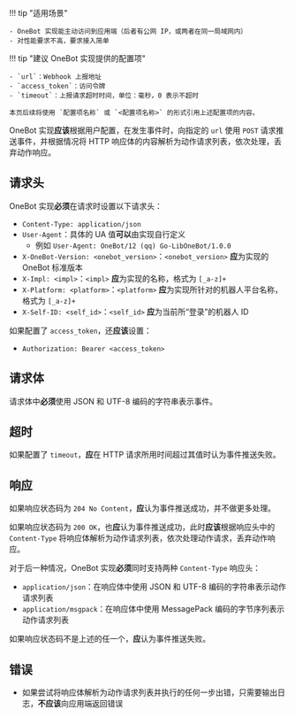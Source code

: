 !!! tip "适用场景"

    - OneBot 实现能主动访问到应用端（后者有公网 IP，或两者在同一局域网内）
    - 对性能要求不高，要求接入简单

!!! tip "建议 OneBot 实现提供的配置项"

    - `url`：Webhook 上报地址
    - `access_token`：访问令牌
    - `timeout`：上报请求超时时间，单位：毫秒，0 表示不超时

    本页后续将使用 `配置项名称` 或 `<配置项名称>` 的形式引用上述配置项的内容。

OneBot 实现**应该**根据用户配置，在发生事件时，向指定的 `url` 使用 `POST` 请求推送事件，并根据情况将 HTTP 响应体的内容解析为动作请求列表，依次处理，丢弃动作响应。

## 请求头

OneBot 实现**必须**在请求时设置以下请求头：

- `Content-Type: application/json`
- `User-Agent`：具体的 UA 值**可以**由实现自行定义
    - 例如 `User-Agent: OneBot/12 (qq) Go-LibOneBot/1.0.0`
- `X-OneBot-Version: <onebot_version>`：`<onebot_version>` **应**为实现的 OneBot 标准版本
- `X-Impl: <impl>`：`<impl>` **应**为实现的名称，格式为 `[_a-z]+`
- `X-Platform: <platform>`：`<platform>` **应**为实现所针对的机器人平台名称，格式为 `[_a-z]+`
- `X-Self-ID: <self_id>`：`<self_id>` **应**为当前所“登录”的机器人 ID

如果配置了 `access_token`，还**应该**设置：

- `Authorization: Bearer <access_token>`

## 请求体

请求体中**必须**使用 JSON 和 UTF-8 编码的字符串表示事件。

## 超时

如果配置了 `timeout`，**应**在 HTTP 请求所用时间超过其值时认为事件推送失败。

## 响应

如果响应状态码为 `204 No Content`，**应**认为事件推送成功，并不做更多处理。

如果响应状态码为 `200 OK`，也**应**认为事件推送成功，此时**应该**根据响应头中的 `Content-Type` 将响应体解析为动作请求列表，依次处理动作请求，丢弃动作响应。

对于后一种情况，OneBot 实现**必须**同时支持两种 `Content-Type` 响应头：

- `application/json`：在响应体中使用 JSON 和 UTF-8 编码的字符串表示动作请求列表
- `application/msgpack`：在响应体中使用 MessagePack 编码的字节序列表示动作请求列表

如果响应状态码不是上述的任一个，**应**认为事件推送失败。

## 错误

- 如果尝试将响应体解析为动作请求列表并执行的任何一步出错，只需要输出日志，**不应该**向应用端返回错误

